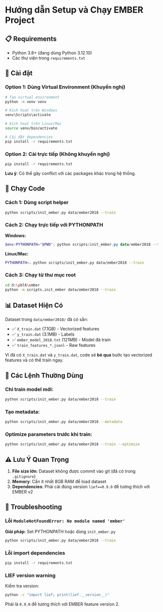 # Hướng dẫn Setup và Chạy EMBER Project

## 📋 Requirements

- Python 3.8+ (đang dùng Python 3.12.10)
- Các thư viện trong `requirements.txt`

## 🔧 Cài đặt

### Option 1: Dùng Virtual Environment (Khuyến nghị)

```bash
# Tạo virtual environment
python -m venv venv

# Kích hoạt trên Windows
venv\Scripts\activate

# Kích hoạt trên Linux/Mac
source venv/bin/activate

# Cài đặt dependencies
pip install -r requirements.txt
```

### Option 2: Cài trực tiếp (Không khuyến nghị)

```bash
pip install -r requirements.txt
```

**Lưu ý**: Có thể gây conflict với các packages khác trong hệ thống.

## 🚀 Chạy Code

### Cách 1: Dùng script helper

```bash
python scripts/init_ember.py data/ember2018 --train
```

### Cách 2: Chạy trực tiếp với PYTHONPATH

**Windows:**

```powershell
$env:PYTHONPATH="$PWD"; python scripts/init_ember.py data/ember2018 --train
```

**Linux/Mac:**

```bash
PYTHONPATH=. python scripts/init_ember.py data/ember2018 --train
```

### Cách 3: Chạy từ thư mục root

```bash
cd d:\pbl6\ember
python -m scripts.init_ember data/ember2018 --train
```

## 📊 Dataset Hiện Có

Dataset trong `data/ember2018/` đã có sẵn:

- ✅ `X_train.dat` (7.1GB) - Vectorized features
- ✅ `y_train.dat` (3.1MB) - Labels
- ✅ `ember_model_2018.txt` (121MB) - Model đã train
- ✅ `train_features_*.jsonl` - Raw features

Vì đã có `X_train.dat` và `y_train.dat`, code sẽ **bỏ qua** bước tạo vectorized features và có thể train ngay.

## 📝 Các Lệnh Thường Dùng

### Chỉ train model mới:

```bash
python scripts/init_ember.py data/ember2018 --train
```

### Tạo metadata:

```bash
python scripts/init_ember.py data/ember2018 --metadata
```

### Optimize parameters trước khi train:

```bash
python scripts/init_ember.py data/ember2018 --train --optimize
```

## ⚠️ Lưu Ý Quan Trọng

1. **File size lớn**: Dataset không được commit vào git (đã có trong `.gitignore`)
2. **Memory**: Cần ít nhất 8GB RAM để load dataset
3. **Dependencies**: Phải cài đúng version `lief==0.9.0` để tương thích với EMBER v2

## 🐛 Troubleshooting

### Lỗi `ModuleNotFoundError: No module named 'ember'`

**Giải pháp**: Set PYTHONPATH hoặc dùng `init_ember.py`

```bash
python scripts/init_ember.py data/ember2018 --train
```

### Lỗi import dependencies

```bash
pip install -r requirements.txt
```

### LIEF version warning

Kiểm tra version:

```bash
python -c "import lief; print(lief.__version__)"
```

Phải là `0.9.0` để tương thích với EMBER feature version 2.
